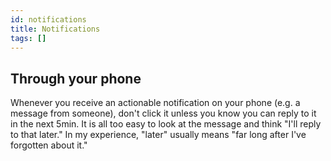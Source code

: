 ```yaml
---
id: notifications
title: Notifications
tags: []
---
```


## Through your phone
Whenever you receive an actionable notification on your phone (e.g. a message from someone), don't click it unless you know you can reply to it in the next 5min. It is all too easy to look at the message and think "I'll reply to that later." In my experience, "later" usually means "far long after I've forgotten about it."